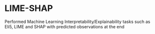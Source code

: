 # LIME-SHAP
Performed Machine Learning Interpretability/Explainability tasks such as Eli5, LIME and SHAP with predicted observations at the end
